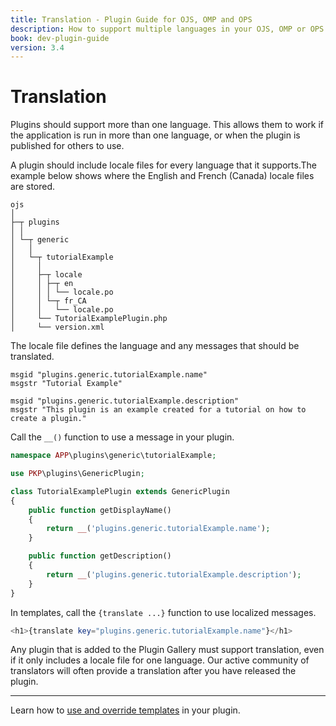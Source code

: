 ```yaml
---
title: Translation - Plugin Guide for OJS, OMP and OPS
description: How to support multiple languages in your OJS, OMP or OPS plugin.
book: dev-plugin-guide
version: 3.4
---
```


# Translation

Plugins should support more than one language. This allows them to work if the application is run in more than one language, or when the plugin is published for others to use.

A plugin should include locale files for every language that it supports.The example below shows where the English and French (Canada) locale files are stored.

```
ojs
│
├─┬ plugins
│ │
│ └─┬ generic
│   │
│   └─┬ tutorialExample
│     │
│     ├─┬ locale
│     │ ├─┬ en
│     │ │ └── locale.po
│     │ └─┬ fr_CA
│     │   └── locale.po
│     └── TutorialExamplePlugin.php
│     └── version.xml
```

The locale file defines the language and any messages that should be translated.

```
msgid "plugins.generic.tutorialExample.name"
msgstr "Tutorial Example"

msgid "plugins.generic.tutorialExample.description"
msgstr "This plugin is an example created for a tutorial on how to create a plugin."
```

Call the `__()` function to use a message in your plugin.

```php
namespace APP\plugins\generic\tutorialExample;

use PKP\plugins\GenericPlugin;

class TutorialExamplePlugin extends GenericPlugin
{
    public function getDisplayName()
    {
        return __('plugins.generic.tutorialExample.name');
    }

    public function getDescription()
    {
        return __('plugins.generic.tutorialExample.description');
    }
}
```

In templates, call the `{translate ...}` function to use localized messages.

```php
<h1>{translate key="plugins.generic.tutorialExample.name"}</h1>
```

Any plugin that is added to the Plugin Gallery must support translation, even if it only includes a locale file for one language. Our active community of translators will often provide a translation after you have released the plugin.

---

Learn how to [use and override templates](./templates) in your plugin.
